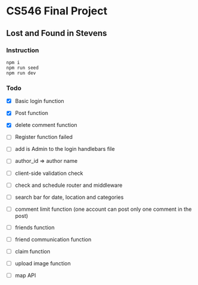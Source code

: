 # CS546 Final Project

## Lost and Found in Stevens

### Instruction

```console
npm i
npm run seed
npm run dev
```

### Todo 

- [x] Basic login function
- [x] Post function
- [x] delete comment function

- [ ] Register function failed
- [ ] add is Admin to the login handlebars file
- [ ] author_id => author name
- [ ] client-side validation check
- [ ] check and schedule router and middleware 
- [ ] search bar for date, location and categories
- [ ] comment limit function (one account can post only one comment in the post)
- [ ] friends function
- [ ] friend communication function
- [ ] claim function
- [ ] upload image function
- [ ] map API